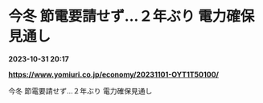 # 今冬 節電要請せず…２年ぶり 電力確保見通し

**2023-10-31 20:17**

**https://www.yomiuri.co.jp/economy/20231101-OYT1T50100/**

今冬 節電要請せず…２年ぶり 電力確保見通し